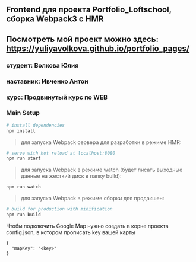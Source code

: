 ## Frontend для проекта Portfolio_Loftschool, сборка Webpack3 c HMR
## Посмотреть мой проект можно здесь: https://yuliyavolkova.github.io/portfolio_pages/

### **студент**:  Волкова Юлия
### **наставник**: Ивченко Антон
### **курс**: Продвинутый курс по WEB

### Main Setup

``` bash
# install dependencies
npm install
```

> для запуска Webpack сервера для разработки в режиме HMR:

``` bash
# serve with hot reload at localhost:8080
npm run start
```

> для запуска Webpack в режиме watch (будет писать выходные данные на жесткий диск в папку build):

``` bash
npm run watch
```

> для запуска Webpack в режиме сборки для продакшен:

``` bash
# build for production with minification
npm run build
```

Чтобы подключить Google Map нужно создать в корне проекта config.json, в котором прописать key вашей карты

````
{
  "mapKey": "<key>"
}

